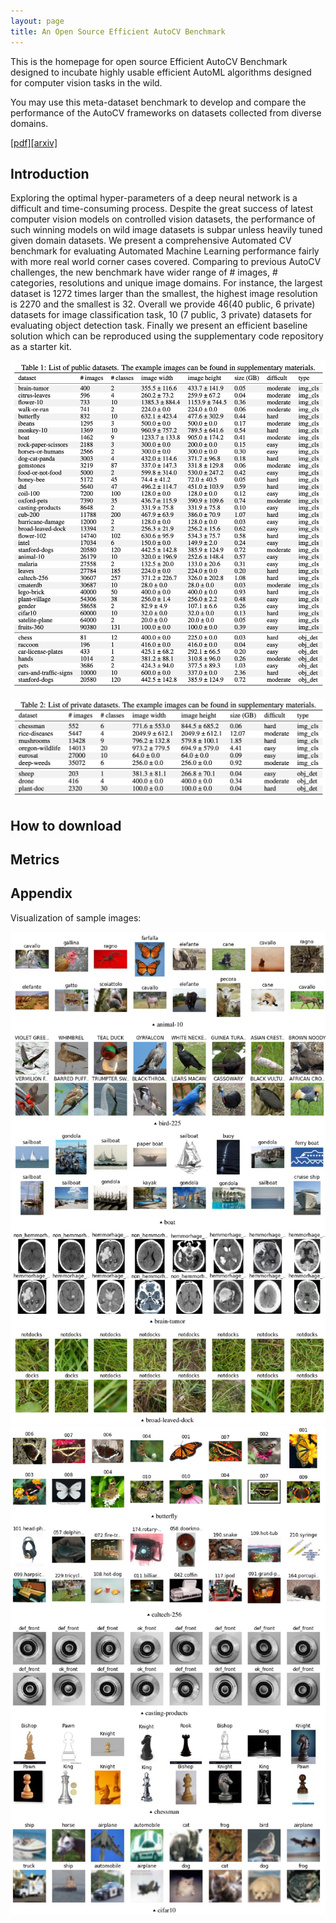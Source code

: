 ```yaml
---
layout: page
title: An Open Source Efficient AutoCV Benchmark
---
```



This is the homepage for open source Efficient AutoCV Benchmark designed to incubate highly usable efficient AutoML algorithms designed for computer vision tasks in the wild.

You may use this meta-dataset benchmark to develop and compare the performance of the AutoCV frameworks on datasets collected from diverse domains.

[[pdf]]()[[arxiv]]()

## Introduction

Exploring the optimal hyper-parameters of a deep neural network is a difficult and time-consuming process. Despite the great success of latest computer vision models on controlled vision datasets, the performance of such winning models on wild image datasets is subpar unless heavily tuned given domain datasets. We present a comprehensive Automated CV benchmark for evaluating Automated Machine Learning performance fairly with more real world corner cases covered. Comparing to previous AutoCV challenges, the new benchmark have wider range of # images, # categories, resolutions and unique image domains. For instance, the largest dataset is 1272 times larger than the smallest, the highest image resolution is 2270 and the smallest is 32. Overall we provide 46(40 public, 6 private) datasets for image classification task, 10 (7 public, 3 private) datasets for evaluating object detection task. Finally we present an efficient baseline solution which can be reproduced using the supplementary code repository as a starter kit.

![Public datasets](assets/images/public_datasets.png "public datasets")

![Private datasets](assets/images/private_datasets.png "private datasets")


## How to download


## Metrics

## Appendix

Visualization of sample images:

![example](assets/images/viz/file-10.png)
![example](assets/images/viz/file-11.png)
